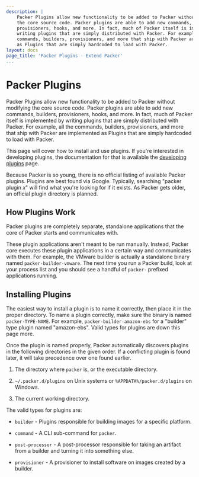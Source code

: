 ```yaml
---
description: |
    Packer Plugins allow new functionality to be added to Packer without modifying
    the core source code. Packer plugins are able to add new commands, builders,
    provisioners, hooks, and more. In fact, much of Packer itself is implemented by
    writing plugins that are simply distributed with Packer. For example, all the
    commands, builders, provisioners, and more that ship with Packer are implemented
    as Plugins that are simply hardcoded to load with Packer.
layout: docs
page_title: 'Packer Plugins - Extend Packer'
...
```


# Packer Plugins

Packer Plugins allow new functionality to be added to Packer without modifying
the core source code. Packer plugins are able to add new commands, builders,
provisioners, hooks, and more. In fact, much of Packer itself is implemented by
writing plugins that are simply distributed with Packer. For example, all the
commands, builders, provisioners, and more that ship with Packer are implemented
as Plugins that are simply hardcoded to load with Packer.

This page will cover how to install and use plugins. If you're interested in
developing plugins, the documentation for that is available the [developing
plugins](/docs/extend/developing-plugins.html) page.

Because Packer is so young, there is no official listing of available Packer
plugins. Plugins are best found via Google. Typically, searching "packer plugin
*x*" will find what you're looking for if it exists. As Packer gets older, an
official plugin directory is planned.

## How Plugins Work

Packer plugins are completely separate, standalone applications that the core of
Packer starts and communicates with.

These plugin applications aren't meant to be run manually. Instead, Packer core
executes these plugin applications in a certain way and communicates with them.
For example, the VMware builder is actually a standalone binary named
`packer-builder-vmware`. The next time you run a Packer build, look at your
process list and you should see a handful of `packer-` prefixed applications
running.

## Installing Plugins

The easiest way to install a plugin is to name it correctly, then place it in
the proper directory. To name a plugin correctly, make sure the binary is named
`packer-TYPE-NAME`. For example, `packer-builder-amazon-ebs` for a "builder"
type plugin named "amazon-ebs". Valid types for plugins are down this page more.

Once the plugin is named properly, Packer automatically discovers plugins in the
following directories in the given order. If a conflicting plugin is found
later, it will take precedence over one found earlier.

1.  The directory where `packer` is, or the executable directory.

2.  `~/.packer.d/plugins` on Unix systems or `%APPDATA%/packer.d/plugins`
    on Windows.

3.  The current working directory.

The valid types for plugins are:

-   `builder` - Plugins responsible for building images for a specific platform.

-   `command` - A CLI sub-command for `packer`.

-   `post-processor` - A post-processor responsible for taking an artifact from
    a builder and turning it into something else.

-   `provisioner` - A provisioner to install software on images created by
    a builder.
